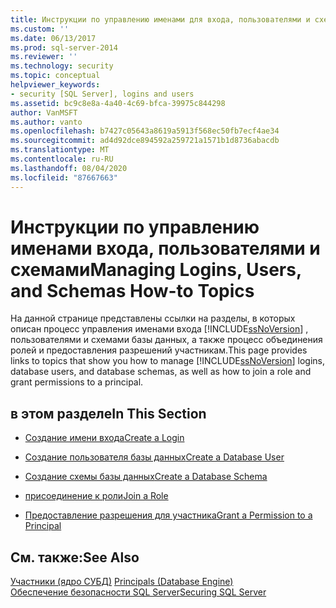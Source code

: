 ```yaml
---
title: Инструкции по управлению именами для входа, пользователями и схемами | Документация Майкрософт
ms.custom: ''
ms.date: 06/13/2017
ms.prod: sql-server-2014
ms.reviewer: ''
ms.technology: security
ms.topic: conceptual
helpviewer_keywords:
- security [SQL Server], logins and users
ms.assetid: bc9c8e8a-4a40-4c69-bfca-39975c844298
author: VanMSFT
ms.author: vanto
ms.openlocfilehash: b7427c05643a8619a5913f568ec50fb7ecf4ae34
ms.sourcegitcommit: ad4d92dce894592a259721a1571b1d8736abacdb
ms.translationtype: MT
ms.contentlocale: ru-RU
ms.lasthandoff: 08/04/2020
ms.locfileid: "87667663"
---
```

# <a name="managing-logins-users-and-schemas-how-to-topics"></a><span data-ttu-id="5160b-102">Инструкции по управлению именами входа, пользователями и схемами</span><span class="sxs-lookup"><span data-stu-id="5160b-102">Managing Logins, Users, and Schemas How-to Topics</span></span>
  <span data-ttu-id="5160b-103">На данной странице представлены ссылки на разделы, в которых описан процесс управления именами входа [!INCLUDE[ssNoVersion](../../../includes/ssnoversion-md.md)] , пользователями и схемами базы данных, а также процесс объединения ролей и предоставления разрешений участникам.</span><span class="sxs-lookup"><span data-stu-id="5160b-103">This page provides links to topics that show you how to manage [!INCLUDE[ssNoVersion](../../../includes/ssnoversion-md.md)] logins, database users, and database schemas, as well as how to join a role and grant permissions to a principal.</span></span>  
  
## <a name="in-this-section"></a><span data-ttu-id="5160b-104">в этом разделе</span><span class="sxs-lookup"><span data-stu-id="5160b-104">In This Section</span></span>  
  
-   [<span data-ttu-id="5160b-105">Создание имени входа</span><span class="sxs-lookup"><span data-stu-id="5160b-105">Create a Login</span></span>](create-a-login.md)  
  
-   [<span data-ttu-id="5160b-106">Создание пользователя базы данных</span><span class="sxs-lookup"><span data-stu-id="5160b-106">Create a Database User</span></span>](create-a-database-user.md)  
  
-   [<span data-ttu-id="5160b-107">Создание схемы базы данных</span><span class="sxs-lookup"><span data-stu-id="5160b-107">Create a Database Schema</span></span>](create-a-database-schema.md)  
  
-   [<span data-ttu-id="5160b-108">присоединение к роли</span><span class="sxs-lookup"><span data-stu-id="5160b-108">Join a Role</span></span>](join-a-role.md)  
  
-   [<span data-ttu-id="5160b-109">Предоставление разрешения для участника</span><span class="sxs-lookup"><span data-stu-id="5160b-109">Grant a Permission to a Principal</span></span>](grant-a-permission-to-a-principal.md)  
  
## <a name="see-also"></a><span data-ttu-id="5160b-110">См. также:</span><span class="sxs-lookup"><span data-stu-id="5160b-110">See Also</span></span>  
 <span data-ttu-id="5160b-111">[Участники (ядро СУБД)](principals-database-engine.md) </span><span class="sxs-lookup"><span data-stu-id="5160b-111">[Principals &#40;Database Engine&#41;](principals-database-engine.md) </span></span>  
 [<span data-ttu-id="5160b-112">Обеспечение безопасности SQL Server</span><span class="sxs-lookup"><span data-stu-id="5160b-112">Securing SQL Server</span></span>](../securing-sql-server.md)  
  
  
